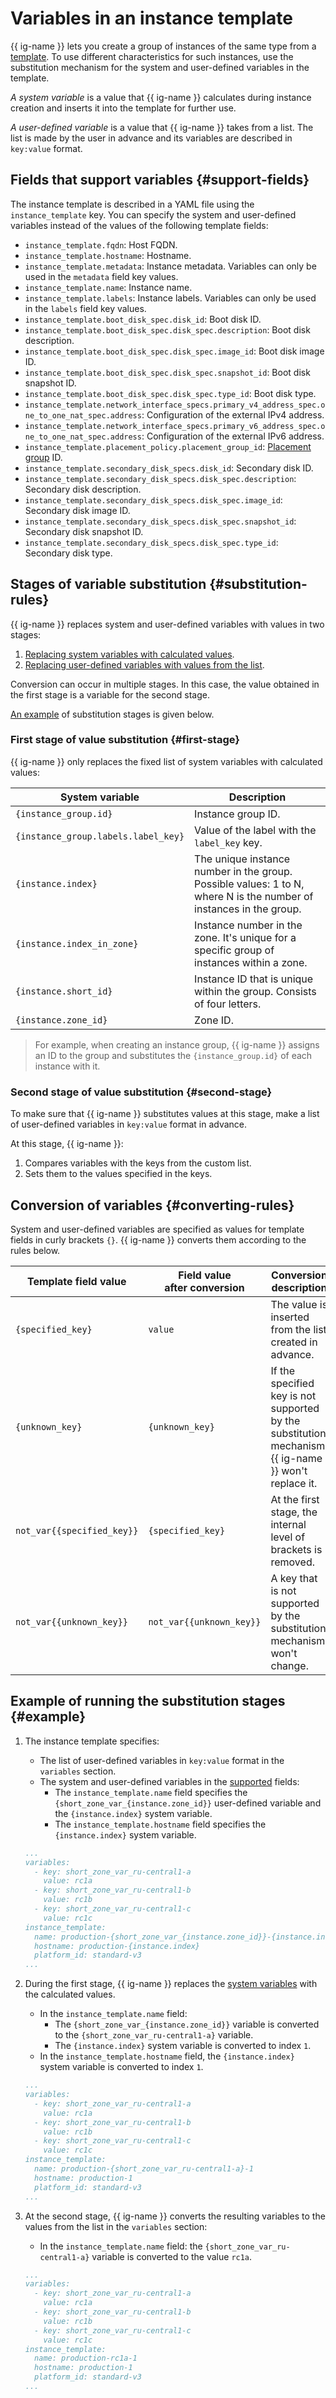 # Variables in an instance template

{{ ig-name }} lets you create a group of instances of the same type from a [template](instance-template.md). To use different characteristics for such instances, use the substitution mechanism for the system and user-defined variables in the template.

_A system variable_ is a value that {{ ig-name }} calculates during instance creation and inserts it into the template for further use.

_A user-defined variable_ is a value that {{ ig-name }} takes from a list. The list is made by the user in advance and its variables are described in `key:value` format.

## Fields that support variables {#support-fields}

The instance template is described in a YAML file using the `instance_template` key. You can specify the system and user-defined variables instead of the values of the following template fields:

* `instance_template.fqdn`: Host FQDN.
* `instance_template.hostname`: Hostname.
* `instance_template.metadata`: Instance metadata. Variables can only be used in the `metadata` field key values.
* `instance_template.name`: Instance name.
* `instance_template.labels`: Instance labels. Variables can only be used in the `labels` field key values.
* `instance_template.boot_disk_spec.disk_id`: Boot disk ID.
* `instance_template.boot_disk_spec.disk_spec.description`: Boot disk description.
* `instance_template.boot_disk_spec.disk_spec.image_id`: Boot disk image ID.
* `instance_template.boot_disk_spec.disk_spec.snapshot_id`: Boot disk snapshot ID.
* `instance_template.boot_disk_spec.disk_spec.type_id`: Boot disk type.
* `instance_template.network_interface_specs.primary_v4_address_spec.one_to_one_nat_spec.address`: Configuration of the external IPv4 address.
* `instance_template.network_interface_specs.primary_v6_address_spec.one_to_one_nat_spec.address`: Configuration of the external IPv6 address.
* `instance_template.placement_policy.placement_group_id`: [Placement group](../placement-groups.md) ID.
* `instance_template.secondary_disk_specs.disk_id`: Secondary disk ID.
* `instance_template.secondary_disk_specs.disk_spec.description`: Secondary disk description.
* `instance_template.secondary_disk_specs.disk_spec.image_id`: Secondary disk image ID.
* `instance_template.secondary_disk_specs.disk_spec.snapshot_id`: Secondary disk snapshot ID.
* `instance_template.secondary_disk_specs.disk_spec.type_id`: Secondary disk type.

## Stages of variable substitution {#substitution-rules}

{{ ig-name }} replaces system and user-defined variables with values in two stages:

1. [Replacing system variables with calculated values](#first-stage).
1. [Replacing user-defined variables with values from the list](#second-stage).

Conversion can occur in multiple stages. In this case, the value obtained in the first stage is a variable for the second stage.

[An example](#example) of substitution stages is given below.

### First stage of value substitution {#first-stage}

{{ ig-name }} only replaces the fixed list of system variables with calculated values:

| System variable | Description |
| --- | --- |
| `{instance_group.id}` | Instance group ID. |
| `{instance_group.labels.label_key}` | Value of the label with the `label_key` key. |
| `{instance.index}` | The unique instance number in the group.</br>Possible values: 1 to N, where N is the number of instances in the group. |
| `{instance.index_in_zone}` | Instance number in the zone. It's unique for a specific group of</br>instances within a zone. |
| `{instance.short_id}` | Instance ID that is unique within the group. Consists of four letters. |
| `{instance.zone_id}` | Zone ID. |

> For example, when creating an instance group, {{ ig-name }} assigns an ID to the group and substitutes the `{instance_group.id}` of each instance with it.

### Second stage of value substitution {#second-stage}

To make sure that {{ ig-name }} substitutes values at this stage, make a list of user-defined variables in `key:value` format in advance.

At this stage, {{ ig-name }}:

1. Compares variables with the keys from the custom list.
1. Sets them to the values specified in the keys.

## Conversion of variables {#converting-rules}

System and user-defined variables are specified as values for template fields in curly brackets `{}`. {{ ig-name }} converts them according to the rules below.

| Template field value | Field value</br>after conversion | Conversion description |
| --- | --- | --- |
| `{specified_key}` | `value` | The value is inserted from the list created in advance. |
| `{unknown_key}` | `{unknown_key}` | If the specified key is not supported by the substitution mechanism, {{ ig-name }} won't replace it. |
| `not_var{{specified_key}}` | `{specified_key}` | At the first stage, the internal level of brackets is removed. |
| `not_var{{unknown_key}}` | `not_var{{unknown_key}}` | A key that is not supported by the substitution mechanism won't change. |

## Example of running the substitution stages {#example}

1. The instance template specifies:
   * The list of user-defined variables in `key:value` format in the `variables` section.
   * The system and user-defined variables in the [supported](#support-fields) fields:
     * The `instance_template.name` field specifies the `{short_zone_var_{instance.zone_id}}` user-defined variable and the `{instance.index}` system variable.
     * The `instance_template.hostname` field specifies the `{instance.index}` system variable.

   ```yaml
   ...
   variables:
     - key: short_zone_var_ru-central1-a
       value: rc1a
     - key: short_zone_var_ru-central1-b
       value: rc1b
     - key: short_zone_var_ru-central1-c
       value: rc1c
   instance_template:
     name: production-{short_zone_var_{instance.zone_id}}-{instance.index}
     hostname: production-{instance.index}
     platform_id: standard-v3
   ...
   ```

1. During the first stage, {{ ig-name }} replaces the [system variables](#first-stage) with the calculated values.
   * In the `instance_template.name` field:
     * The `{short_zone_var_{instance.zone_id}}` variable is converted to the `{short_zone_var_ru-central1-a}` variable.
     * The `{instance.index}` system variable is converted to index `1`.
   * In the `instance_template.hostname` field, the `{instance.index}` system variable is converted to index `1`.

   ```yaml
   ...
   variables:
     - key: short_zone_var_ru-central1-a
       value: rc1a
     - key: short_zone_var_ru-central1-b
       value: rc1b
     - key: short_zone_var_ru-central1-c
       value: rc1c
   instance_template:
     name: production-{short_zone_var_ru-central1-a}-1
     hostname: production-1
     platform_id: standard-v3
   ...
   ```

1. At the second stage, {{ ig-name }} converts the resulting variables to the values from the list in the `variables` section:
   * In the `instance_template.name` field: the `{short_zone_var_ru-central1-a}` variable is converted to the value `rc1a`.

   ```yaml
   ...
   variables:
     - key: short_zone_var_ru-central1-a
       value: rc1a
     - key: short_zone_var_ru-central1-b
       value: rc1b
     - key: short_zone_var_ru-central1-c
       value: rc1c
   instance_template:
     name: production-rc1a-1
     hostname: production-1
     platform_id: standard-v3
   ...
   ```

